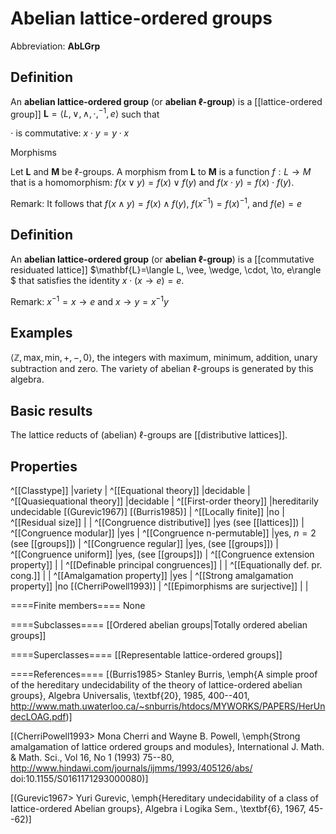 Abelian lattice-ordered groups
==============================

Abbreviation: **AbLGrp**

Definition
----------

An **abelian lattice-ordered group** (or **abelian $\ell$-group**) is a 
[[lattice-ordered group]]
$\mathbf{L}=\langle L, \vee, \wedge, \cdot, ^{-1}, e\rangle$ such that

$\cdot$ is commutative:  $x\cdot y=y\cdot x$

Morphisms

Let $\mathbf{L}$ and $\mathbf{M}$ be $\ell$-groups. A morphism from $\mathbf{L}$ to $\mathbf{M}$ is a function $f:L\rightarrow M$ that is a
homomorphism: $f(x\vee y)=f(x)\vee f(y)$ and $f(x\cdot y)=f(x)\cdot f(y)$.

Remark: It follows that $f(x\wedge y)=f(x)\wedge f(y)$, $f(x^{-1})=f(x)^{-1}$, and $f(e)=e$


Definition
----------

An **abelian lattice-ordered group** (or **abelian $\ell$-group**) is a 
[[commutative residuated lattice]] 
$\mathbf{L}=\langle L, \vee, \wedge, \cdot, \to, e\rangle $ that satisfies the identity 
$x\cdot(x\to e)=e$.

Remark: $x^{-1}=x\to e$ and $x\to y=x^{-1}y$


Examples
--------

$\langle\mathbb{Z}, \mbox{max}, \mbox{min}, +, -, 0\rangle$, the integers with maximum, minimum, addition, unary subtraction and zero. The variety of abelian $\ell$-groups is generated by this algebra.


Basic results
-------------

The lattice reducts of (abelian) $\ell$-groups are [[distributive lattices]].


Properties
----------

^[[Classtype]]                       |variety |
^[[Equational theory]]               |decidable |
^[[Quasiequational theory]]          |decidable |
^[[First-order theory]]              |hereditarily undecidable [(Gurevic1967)] [(Burris1985)] |
^[[Locally finite]]                  |no |
^[[Residual size]]                   | |
^[[Congruence distributive]]         |yes (see [[lattices]]) |
^[[Congruence modular]]              |yes |
^[[Congruence n-permutable]]         |yes, $n=2$ (see [[groups]]) |
^[[Congruence regular]]              |yes, (see [[groups]]) |
^[[Congruence uniform]]              |yes, (see [[groups]]) |
^[[Congruence extension property]]   | |
^[[Definable principal congruences]] | |
^[[Equationally def. pr. cong.]]     | |
^[[Amalgamation property]]           |yes |
^[[Strong amalgamation property]]    |no [(CherriPowell1993)] |
^[[Epimorphisms are surjective]]     | |


====Finite members====
None


====Subclasses====
[[Ordered abelian groups|Totally ordered abelian groups]] 


====Superclasses====
[[Representable lattice-ordered groups]] 


====References====
[(Burris1985>
Stanley Burris, \emph{A simple proof of the hereditary undecidability of the theory of lattice-ordered abelian groups},
Algebra Universalis,
\textbf{20}, 1985, 400--401, http://www.math.uwaterloo.ca/~snburris/htdocs/MYWORKS/PAPERS/HerUndecLOAG.pdf)]

[(CherriPowell1993>
Mona Cherri and Wayne B. Powell,
\emph{Strong amalgamation of lattice ordered groups and modules},
International J. Math. & Math. Sci., Vol 16, No 1 (1993) 75--80, http://www.hindawi.com/journals/ijmms/1993/405126/abs/ doi:10.1155/S0161171293000080)]

[(Gurevic1967>
Yuri Gurevic, \emph{Hereditary undecidability of a class of lattice-ordered Abelian groups},
Algebra i Logika Sem.,
\textbf{6}, 1967, 45--62)]
